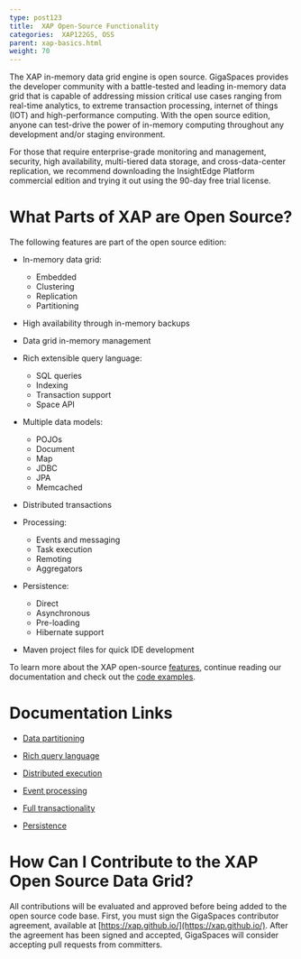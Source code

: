 ```yaml
---
type: post123
title:  XAP Open-Source Functionality
categories:  XAP122GS, OSS
parent: xap-basics.html
weight: 70
---
```



The XAP in-memory data grid engine is open source. GigaSpaces provides the developer community with a battle-tested and leading in-memory data grid that is capable of addressing mission critical use cases ranging from real-time analytics, to extreme transaction processing, internet of things (IOT) and high-performance computing. With the open source edition, anyone can test-drive the power of in-memory computing throughout any development and/or staging environment.

For those that require enterprise-grade monitoring and management, security, high availability, multi-tiered data storage, and cross-data-center replication, we recommend downloading the InsightEdge Platform commercial edition and trying it out using the 90-day free trial license.

# What Parts of XAP are Open Source?

The following features are part of the open source edition:

* In-memory data grid: 
  * Embedded
  * Clustering
  * Replication
  * Partitioning

* High availability through in-memory backups

* Data grid in-memory management

* Rich extensible query language:
  * SQL queries
  * Indexing
  * Transaction support
  * Space API

* Multiple data models:
  * POJOs
  * Document
  * Map
  * JDBC
  * JPA
  * Memcached

* Distributed transactions

* Processing:
  * Events and messaging
  * Task execution
  * Remoting
  * Aggregators

* Persistence:
  * Direct
  * Asynchronous
  * Pre-loading
  * Hibernate support

* Maven project files for quick IDE development

To learn more about the XAP open-source [features](https://xap.github.io/), continue reading our documentation and check out the [code examples](https://github.com/xap/xap/tree/master/xap-examples).

# Documentation Links

*  [Data partitioning](../started/data-partitioning.html)

* [Rich query language](../started/xap-tutorial-part1.html)

* [Distributed execution](../started/xap-tutorial-part3.html)

* [Event processing](../started/xap-tutorial-part4.html)

* [Full transactionality](../started/xap-tutorial-part6.html)

* [Persistence](../started/xap-tutorial-part7.html)

# How Can I Contribute to the XAP Open Source Data Grid?

All contributions will be evaluated and approved before being added to the open source code base. First, you must sign the GigaSpaces contributor agreement, available at [https://xap.github.io/](https://xap.github.io/). After the agreement has been signed and accepted, GigaSpaces will consider accepting pull requests from committers.

 

